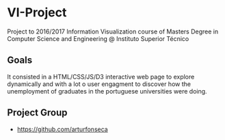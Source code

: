# VI-Project

Project to 2016/2017 Information Visualization course of Masters Degree in Computer Science and Engineering @ Instituto Superior Técnico

## Goals

It consisted in a HTML/CSS/JS/D3 interactive web page to explore dynamically and with a lot o user engagment to discover how the unemployment of graduates in the portuguese universities were doing.

## Project Group

- https://github.com/arturfonseca
